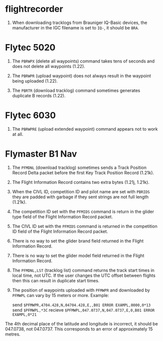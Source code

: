flightrecorder
==============

1. When downloading tracklogs from Brauniger IQ-Basic devices, the manufacturer in the IGC filename is set to `IQ-`, it should be `BRA`.


Flytec 5020
===========

1. The `PBRWPX` (delete all waypoints) command takes tens of seconds and does not delete all waypoints (1.22).

2. The `PBRWPR` (upload waypoint) does not always result in the waypoint being uploaded (1.22).

3. The `PBRTR` (download tracklog) command sometimes generates duplicate B records (1.22).


Flytec 6030
===========

1. The `PBRWPRE` (upload extended waypoint) command appears not to work at all.



Flymaster B1 Nav
================

1. The `PFMDNL` (download tracklog) sometimes sends a Track Position Record Delta packet before the first Key Track Position Record (1.21k).

2. The Flight Information Record contains two extra bytes (1.21j, 1.21k).

3. When the CIVL ID, competition ID and pilot name are set with `PBRIDS` they are padded with garbage if they sent strings are not full length (1.21k).

4. The competition ID set with the `PFMIDS` command is return in the glider type field of the Flight Information Record packet.

5. The CIVL ID set with the `PFMIDS` command is returned in the competition ID field of the Flight Information Record packet.

6. There is no way to set the glider brand field returned in the Flight Information Record.

7. There is no way to set the glider model field returned in the Flight Information Record.

8. The `PFMDNL,LST` (tracklog list) command returns the track start times in local time, not UTC.  If the user changes the UTC offset between flights then this can result in duplicate start times.

9. The position of waypoints uploaded with `PFMWPR` and downloaded by `PFMWPL` can vary by 15 meters or more.  Example:

    send `$PFMWPR,4704.428,N,04704.428,E,,B01 ERROR EXAMPL,0000,0*13`
    send `$PFMWPL,*3C`
    recieve `$PFMWPL,047.0737,N,047.0737,E,0,B01 ERROR EXAMPL,0*21`

The 4th decimal place of the latitude and longitude is incorrect, it should be 047.0738, not 047.0737.  This corresponds to an error of approximately 15 metres.
